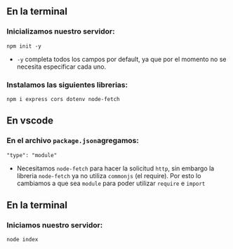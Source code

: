 ## En la terminal

### Inicializamos nuestro servidor:

`npm init -y`

- `-y` completa todos los campos por default, ya que por el momento no se necesita especificar cada uno.

### Instalamos las siguientes librerias:

`npm i express cors dotenv node-fetch`

## En vscode

### En el archivo `package.json`agregamos:

`"type": "module"`

- Necesitamos `node-fetch` para hacer la solicitud `http`, sin embargo la libreria `node-fetch` ya no utiliza `commonjs` (el require). Por esto lo cambiamos a que sea `module` para poder utilizar `require` e `import`

## En la terminal

### Iniciamos nuestro servidor:

`node index`

